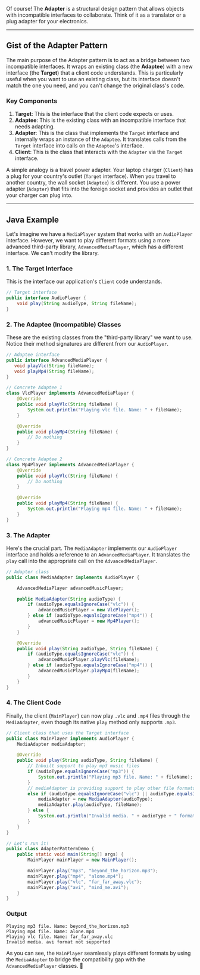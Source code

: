 Of course\! The **Adapter** is a structural design pattern that allows objects with incompatible interfaces to collaborate. Think of it as a translator or a plug adapter for your electronics.

-----

## Gist of the Adapter Pattern

The main purpose of the Adapter pattern is to act as a bridge between two incompatible interfaces. It wraps an existing class (the **Adaptee**) with a new interface (the **Target**) that a client code understands. This is particularly useful when you want to use an existing class, but its interface doesn't match the one you need, and you can't change the original class's code.

### Key Components

1.  **Target**: This is the interface that the client code expects or uses.
2.  **Adaptee**: This is the existing class with an incompatible interface that needs adapting.
3.  **Adapter**: This is the class that implements the `Target` interface and internally wraps an instance of the `Adaptee`. It translates calls from the `Target` interface into calls on the `Adaptee`'s interface.
4.  **Client**: This is the class that interacts with the `Adapter` via the `Target` interface.

A simple analogy is a travel power adapter. Your laptop charger (`Client`) has a plug for your country's outlet (`Target` interface). When you travel to another country, the wall socket (`Adaptee`) is different. You use a power adapter (`Adapter`) that fits into the foreign socket and provides an outlet that your charger can plug into.

-----

## Java Example

Let's imagine we have a `MediaPlayer` system that works with an `AudioPlayer` interface. However, we want to play different formats using a more advanced third-party library, `AdvancedMediaPlayer`, which has a different interface. We can't modify the library.

### 1\. The Target Interface

This is the interface our application's `Client` code understands.

```java
// Target interface
public interface AudioPlayer {
    void play(String audioType, String fileName);
}
```

### 2\. The Adaptee (Incompatible) Classes

These are the existing classes from the "third-party library" we want to use. Notice their method signatures are different from our `AudioPlayer`.

```java
// Adaptee interface
public interface AdvancedMediaPlayer {
   void playVlc(String fileName);
   void playMp4(String fileName);
}

// Concrete Adaptee 1
class VlcPlayer implements AdvancedMediaPlayer {
    @Override
    public void playVlc(String fileName) {
        System.out.println("Playing vlc file. Name: " + fileName);
    }

    @Override
    public void playMp4(String fileName) {
        // Do nothing
    }
}

// Concrete Adaptee 2
class Mp4Player implements AdvancedMediaPlayer {
    @Override
    public void playVlc(String fileName) {
        // Do nothing
    }

    @Override
    public void playMp4(String fileName) {
        System.out.println("Playing mp4 file. Name: " + fileName);
    }
}
```

### 3\. The Adapter

Here's the crucial part. The `MediaAdapter` implements our `AudioPlayer` interface and holds a reference to an `AdvancedMediaPlayer`. It translates the `play` call into the appropriate call on the `AdvancedMediaPlayer`.

```java
// Adapter class
public class MediaAdapter implements AudioPlayer {

    AdvancedMediaPlayer advancedMusicPlayer;

    public MediaAdapter(String audioType) {
        if (audioType.equalsIgnoreCase("vlc")) {
            advancedMusicPlayer = new VlcPlayer();
        } else if (audioType.equalsIgnoreCase("mp4")) {
            advancedMusicPlayer = new Mp4Player();
        }
    }

    @Override
    public void play(String audioType, String fileName) {
        if (audioType.equalsIgnoreCase("vlc")) {
            advancedMusicPlayer.playVlc(fileName);
        } else if (audioType.equalsIgnoreCase("mp4")) {
            advancedMusicPlayer.playMp4(fileName);
        }
    }
}
```

### 4\. The Client Code

Finally, the client (`MainPlayer`) can now play `.vlc` and `.mp4` files through the `MediaAdapter`, even though its native `play` method only supports `.mp3`.

```java
// Client class that uses the Target interface
public class MainPlayer implements AudioPlayer {
    MediaAdapter mediaAdapter;

    @Override
    public void play(String audioType, String fileName) {
        // Inbuilt support to play mp3 music files
        if (audioType.equalsIgnoreCase("mp3")) {
            System.out.println("Playing mp3 file. Name: " + fileName);
        }
        // mediaAdapter is providing support to play other file formats
        else if (audioType.equalsIgnoreCase("vlc") || audioType.equalsIgnoreCase("mp4")) {
            mediaAdapter = new MediaAdapter(audioType);
            mediaAdapter.play(audioType, fileName);
        } else {
            System.out.println("Invalid media. " + audioType + " format not supported");
        }
    }
}

// Let's run it!
public class AdapterPatternDemo {
    public static void main(String[] args) {
        MainPlayer mainPlayer = new MainPlayer();

        mainPlayer.play("mp3", "beyond_the_horizon.mp3");
        mainPlayer.play("mp4", "alone.mp4");
        mainPlayer.play("vlc", "far_far_away.vlc");
        mainPlayer.play("avi", "mind_me.avi");
    }
}
```

### Output

```
Playing mp3 file. Name: beyond_the_horizon.mp3
Playing mp4 file. Name: alone.mp4
Playing vlc file. Name: far_far_away.vlc
Invalid media. avi format not supported
```

As you can see, the `MainPlayer` seamlessly plays different formats by using the `MediaAdapter` to bridge the compatibility gap with the `AdvancedMediaPlayer` classes. 🎵